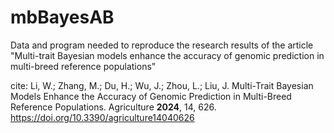 # mbBayesAB
Data and program needed to reproduce the research results of the article "Multi-trait Bayesian models enhance the accuracy of genomic prediction in multi-breed reference populations"

cite: Li, W.; Zhang, M.; Du, H.; Wu, J.; Zhou, L.; Liu, J. Multi-Trait Bayesian Models Enhance the Accuracy of Genomic Prediction in Multi-Breed Reference Populations. Agriculture **2024**, 14, 626. https://doi.org/10.3390/agriculture14040626

